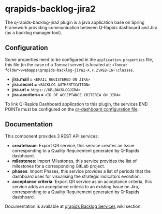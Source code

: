 # qrapids-backlog-jira2

The q-rapids-backlog-jira2 plugin is a java application base on Spring Framework providing communication between Q-Rapids dashboard and Jira (as a backlog manager tool).

## Configuration

Some properties need to be configured in the `application.properties` file, this file (in the case of a Tomcat server) is located at: `<Tomcat folder>\webapps\qrapids-backlog-jira2-X.Y.Z\WEB-INF\classes`.

* **jira.mail =** `<EMAIL REGISTERED ON JIRA>`
* **jira.secret =** `<BACKLOG AUTHENTICATION>`
* **jira.url =** `https://URLBACKLOGJIRA>`
* **jira.accriteria =** `<ID OF ACCEPTANCE CRITERIA ON JIRA>`

To link Q-Rapids Dashboard application to this plugin, the services END POINTs must be configured on the
[qr-dashboard configuration file](https://github.com/q-rapids/qrapids-dashboard/wiki/Configuration-File).

## Documentation

This component provides 3 REST API services:
* **createIssue**: Export QR service, this service creates an Issue corresponding to a Quality Requirement generated by Q-Rapids dasbhoard.
* **milestones**: Import Milestones, this service provides the list of milestones for a corresponding GitLab project.
* **phases**: Import Phases, this service provides a list of periods that the dashboard uses for visualising the strategic indicators evolution.
* **acceptance criteria**: Export QR service as an acceptance criteria, this service adds an acceptance criteria to an existing Issue on Jira, corresponding to a Quality Requirement generated by Q-Rapids dasbhoard.

Documentation is available at [qrapids Backlog Services](https://github.com/q-rapids/qrapids-dashboard/wiki/qrapids-backlog-Services) wiki section.